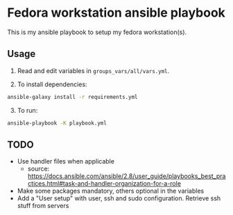 # Fedora workstation ansible playbook

This is my ansible playbook to setup my fedora workstation(s).

## Usage

1. Read and edit variables in `groups_vars/all/vars.yml`.

2. To install dependencies:
```bash
ansible-galaxy install -r requirements.yml
```

3. To run: 
```bash
ansible-playbook -K playbook.yml
```

## TODO

- Use handler files when applicable
    - source: https://docs.ansible.com/ansible/2.8/user_guide/playbooks_best_practices.html#task-and-handler-organization-for-a-role
- Make some packages mandatory, others optional in the variables
- Add a "User setup" with user, ssh and sudo configuration. Retrieve ssh stuff from servers
